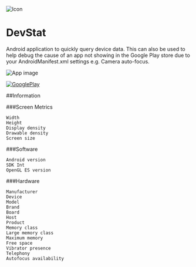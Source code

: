 ![Icon](https://raw.githubusercontent.com/IanField90/DevStat/master/App/src/main/res/drawable-xxhdpi/ic_launcher.png)

DevStat
=======

Android application to quickly query device data. This can also be used to help debug the cause of an app not showing in the Google Play store due to your AndroidManifest.xml settings e.g. Camera auto-focus.

![App image](https://raw.githubusercontent.com/IanField90/DevStat/master/Nexus6_framed.png)

[![GooglePlay](http://developer.android.com/images/brand/en_generic_rgb_wo_60.png)](https://play.google.com/store/apps/details?id=uk.co.ianfield.devstat)

##Information

###Screen Metrics

    Width
    Height
    Display density
    Drawable density
    Screen size

###Software

    Android version
    SDK Int
    OpenGL ES version

###Hardware

    Manufacturer
    Device
    Model
    Brand
    Board
    Host
    Product
    Memory class
    Large memory class
    Maximum memory
    Free space
    Vibrator presence
    Telephony
    Autofocus availability
